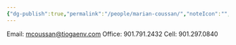 ```yaml
---
{"dg-publish":true,"permalink":"/people/marian-coussan/","noteIcon":"","created":"2025-05-20T09:18:16.721-05:00"}
---
```



Email: mcoussan@tiogaenv.com
Office: 901.791.2432
Cell: 901.297.0840
